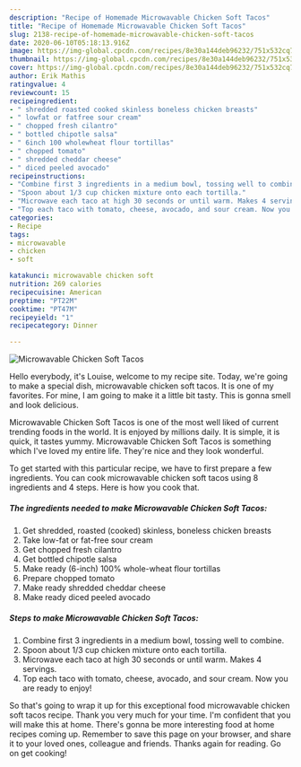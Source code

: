 ```yaml
---
description: "Recipe of Homemade Microwavable Chicken Soft Tacos"
title: "Recipe of Homemade Microwavable Chicken Soft Tacos"
slug: 2138-recipe-of-homemade-microwavable-chicken-soft-tacos
date: 2020-06-10T05:18:13.916Z
image: https://img-global.cpcdn.com/recipes/8e30a144deb96232/751x532cq70/microwavable-chicken-soft-tacos-recipe-main-photo.jpg
thumbnail: https://img-global.cpcdn.com/recipes/8e30a144deb96232/751x532cq70/microwavable-chicken-soft-tacos-recipe-main-photo.jpg
cover: https://img-global.cpcdn.com/recipes/8e30a144deb96232/751x532cq70/microwavable-chicken-soft-tacos-recipe-main-photo.jpg
author: Erik Mathis
ratingvalue: 4
reviewcount: 15
recipeingredient:
- " shredded roasted cooked skinless boneless chicken breasts"
- " lowfat or fatfree sour cream"
- " chopped fresh cilantro"
- " bottled chipotle salsa"
- " 6inch 100 wholewheat flour tortillas"
- " chopped tomato"
- " shredded cheddar cheese"
- " diced peeled avocado"
recipeinstructions:
- "Combine first 3 ingredients in a medium bowl, tossing well to combine."
- "Spoon about 1/3 cup chicken mixture onto each tortilla."
- "Microwave each taco at high 30 seconds or until warm. Makes 4 servings."
- "Top each taco with tomato, cheese, avocado, and sour cream. Now you are ready to enjoy!"
categories:
- Recipe
tags:
- microwavable
- chicken
- soft

katakunci: microwavable chicken soft 
nutrition: 269 calories
recipecuisine: American
preptime: "PT22M"
cooktime: "PT47M"
recipeyield: "1"
recipecategory: Dinner

---
```



![Microwavable Chicken Soft Tacos](https://img-global.cpcdn.com/recipes/8e30a144deb96232/751x532cq70/microwavable-chicken-soft-tacos-recipe-main-photo.jpg)

Hello everybody, it's Louise, welcome to my recipe site. Today, we're going to make a special dish, microwavable chicken soft tacos. It is one of my favorites. For mine, I am going to make it a little bit tasty. This is gonna smell and look delicious.

Microwavable Chicken Soft Tacos is one of the most well liked of current trending foods in the world. It is enjoyed by millions daily. It is simple, it is quick, it tastes yummy. Microwavable Chicken Soft Tacos is something which I've loved my entire life. They're nice and they look wonderful.




To get started with this particular recipe, we have to first prepare a few ingredients. You can cook microwavable chicken soft tacos using 8 ingredients and 4 steps. Here is how you cook that.

<!--inarticleads1-->

##### The ingredients needed to make Microwavable Chicken Soft Tacos:

1. Get  shredded, roasted (cooked) skinless, boneless chicken breasts
1. Take  low-fat or fat-free sour cream
1. Get  chopped fresh cilantro
1. Get  bottled chipotle salsa
1. Make ready  (6-inch) 100% whole-wheat flour tortillas
1. Prepare  chopped tomato
1. Make ready  shredded cheddar cheese
1. Make ready  diced peeled avocado




<!--inarticleads2-->

##### Steps to make Microwavable Chicken Soft Tacos:

1. Combine first 3 ingredients in a medium bowl, tossing well to combine.
1. Spoon about 1/3 cup chicken mixture onto each tortilla.
1. Microwave each taco at high 30 seconds or until warm. Makes 4 servings.
1. Top each taco with tomato, cheese, avocado, and sour cream. Now you are ready to enjoy!




So that's going to wrap it up for this exceptional food microwavable chicken soft tacos recipe. Thank you very much for your time. I'm confident that you will make this at home. There's gonna be more interesting food at home recipes coming up. Remember to save this page on your browser, and share it to your loved ones, colleague and friends. Thanks again for reading. Go on get cooking!
